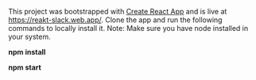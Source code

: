 This project was bootstrapped with [Create React App](https://github.com/facebookincubator/create-react-app) and is live at https://reakt-slack.web.app/. Clone the app and run the following commands to locally install it. Note: Make sure you have node installed in your system.

**npm install**

**npm start**
